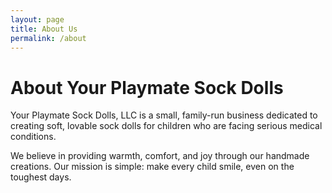 ```yaml
---
layout: page
title: About Us
permalink: /about
---
```


# About Your Playmate Sock Dolls

Your Playmate Sock Dolls, LLC is a small, family-run business dedicated to creating soft, lovable sock dolls for children who are facing serious medical conditions.

We believe in providing warmth, comfort, and joy through our handmade creations. Our mission is simple: make every child smile, even on the toughest days.
